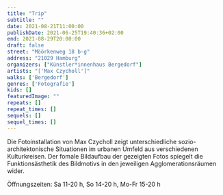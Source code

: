 ```yaml
---
title: "Trip"
subtitle: ""
date: 2021-08-21T11:00:00
publishDate: 2021-06-25T19:40:36+02:00
end: 2021-08-29T20:00:00
draft: false
street: "Möörkenweg 18 b-g"
address: "21029 Hamburg"
organizers: ["Künstler*innenhaus Bergedorf"]
artists: "['Max Czycholl']"
walks: ['Bergedorf']
genres: ['Fotografie']
kids: []
featuredImage: ""
repeats: []
repeat_times: []
sequels: []
sequel_times: []
---
```


Die Fotoinstallation von Max Czycholl zeigt unterschiedliche sozio-architektonische Situationen im urbanen Umfeld aus verschiedenen Kulturkreisen. Der fomale Bildaufbau der gezeigten Fotos spiegelt die Funktionsästhetik des Bildmotivs in den jeweiligen Agglomerationsräumen wider. 

Öffnungszeiten: Sa 11-20 h, So 14-20 h, Mo-Fr 15-20 h